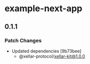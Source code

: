 # example-next-app

## 0.1.1

### Patch Changes

- Updated dependencies [9b73bee]
  - @xellar-protocol/xellar-kit@1.0.0
